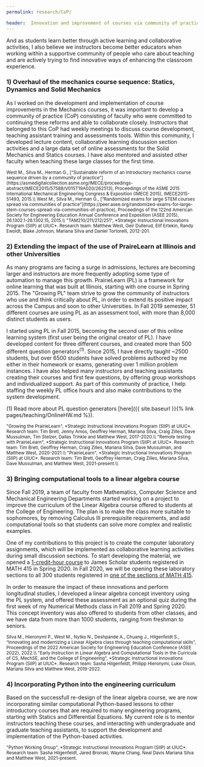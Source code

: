 ```yaml
---
permalink: research/CoP/

header:  Innovation and improvement of courses via community of practices
---
```


And as students learn better through active learning and collaborative activities, I also
believe we instructors become better educators when working within a supportive community of people who care about teaching and are actively trying to find innovative ways of enhancing the classroom experience.

### 1) Overhaul of the mechanics course sequence: Statics, Dynamics and Solid Mechanics

As I worked on the development and implementation of course improvements in the Mechanics courses,
it was important to develop a community of practice (CoP) consisting of faculty who were committed to continuing these reforms and able to collaborate closely. Instructors that belonged to this CoP had weekly meetings to discuss course development, teaching assistant training and assessments tools. Within this community, I developed lecture content, collaborative learning discussion section activities and a large data set of online assessments for the Solid Mechanics and Statics courses. I have also mentored and assisted other faculty when teaching these large classes for the first time.

<small>
West M., Silva M., Herman G., [“Sustainable reform of an introductory mechanics course sequence driven by a community of practice”](https://asmedigitalcollection.asme.org/IMECE/proceedings-abstract/IMECE2015/57588/V015T19A020/262513), Proceedings of the ASME 2015 International Mechanical Engineering Congress & Exposition (IMECE 2015), IMECE2015-51493, 2015.\\
West M., Silva M., Herman G., [“Randomized exams for large STEM courses spread via communities of practice”](https://peer.asee.org/randomized-exams-for-large-stem-courses-spread-via-communities-of-practice), Proceedings of the 122nd American Society for Engineering Education Annual Conference and Exposition (ASEE 2015), 26.1302.1-26.1302.15, 2015.\\
"TAM210/211/212/251", *Strategic Instructional Innovations Program (SIIP) at UIUC*. Research team: Matthew West, Geir Dullerud, Elif Ertekin, Randy Ewoldt, Blake Johnson, Mariana Silva and Daniel Tortorelli, 2012-201.
</small>


### 2) Extending the impact of the use of PraireLearn at Illinois and other Universities

As many programs are facing a surge in admissions, lectures are becoming larger and instructors are more frequently adopting some type of automation to manage this growth. PrairieLearn (PL) is a framework for online learning that was built at Illinois, starting with one course in Spring 2015. The "Growing PL" team strive to grow the community of instructors who use and think critically about PL, in order to extend its positive impact across the Campus and soon to other Universities. In Fall 2019 semester, 51 different courses are using PL as an assessment tool, with more than 8,000 distinct students as users.

I started using PL in Fall 2015, becoming the second user of this online learning system (first user being the original creator of PL). I have developed content for three different courses, and created more than 500 different question generators<sup>(1)</sup>. Since 2015, I have directly taught ~2500 students, but over 6500 students have solved problems authored by me either in their homework or exams, generating over 1 million problem instances. I have also helped many instructors and teaching assistants creating their courses and first few questions, by offering group workshops and individualized support. As part of this community of practice, I help staffing the weekly PL office hours and also make contributions to the system development.

(1) Read more about PL question generators [here]({{ site.baseurl }}{% link pages/teaching/OnlineHW.md %}).

<small>
"Growing the PrairieLearn", *Strategic Instructional Innovations Program (SIIP) at UIUC*. Research team: Tim Bretl, Jenny Amos, Geoffrey Herman, Mariana Silva, Craig Zilles, Dave Mussulman, Tim Stelzer, Dallas Trinkle and Matthew West, 2017-2020.\\
"Remote testing with PrairieLearn", *Strategic Instructional Innovations Program (SIIP) at UIUC*. Research team: Tim Bretl, Geoffrey Herman, Craig Zilles,  Mariana Silva, Dave Mussulman, and Matthew West, 2020-2021.\\
"PrairieLearn", *Strategic Instructional Innovations Program (SIIP) at UIUC*. Research team: Tim Bretl, Geoffrey Herman, Craig Zilles,  Mariana Silva, Dave Mussulman, and Matthew West, 2021-present.\\
</small>

### 3) Bringing computational tools to a linear algebra course

Since Fall 2019, a team of faculty from Mathematics, Computer Science and Mechanical Engineering Departments started working on a project to improve the curriculum of the Linear Algebra course offered to students at the College of Engineering. The plan is to make the class more suitable to sophomores, by removing Calculus III prerequisite requirements, and add computational tools so that students can solve more complex and realistic examples.


One of my contributions to this project is to create the computer laboratory assignments, which will be implemented as collaborative learning activities during small discussion sections. To start developing the material, we opened a <a href="{{ site.baseurl }}/pages/old_syllabus/math299_sp20.html" target="blank">1-credit-hour course</a> to James Scholar students registered in MATH 415 in Spring 2020. In Fall 2020, we will be opening these laboratory sections to all 300 students registered in [one of the sections of MATH 415](https://go.illinois.edu/MATH415PL1).

In order to measure the impact of these innovations and perform longitudinal studies, I developed a linear algebra concept inventory using the PL system, and offered these assessment as an optional quiz during the first week of my Numerical Methods class in Fall 2019 and Spring 2020. This concept inventory was also offered to students from other classes, and we have data from more than 1000 students, ranging from freshman to seniors.

<small>
 Silva M., Hieronymi P., West M., Nytko N., Deshpande A., Chuang J., Hilgenfeldt S., “Innovating and modernizing a Linear Algebra class through teaching computational skills”, Proceedings of the 2022 American Society for Engineering Education Conference (ASEE 2022), 2022.\\
"Early Instruction in Linear Algebra and Computational Tools in the Curricula of CS, MechSE, and the College of Engineering", *Strategic Instructional Innovations Program (SIIP) at UIUC*. Research team: Sasha Hilgenfeldt, Philipp Hieronymi, Luke Olson, Mariana Silva and Matthew West, 2019-2022.
</small>

### 4) Incorporating Python into the engineering curriculum

Based on the successfull re-design of the linear algebra course, we are now incorporating similar computational Python-based lessons to other introductory courses that are required to many engineering programs, starting with Statics and Differential Equations. My current role is to mentor instructors teaching these courses, and interacting with undergraduate and graduate teaching assistants, to support the development and implementation of the Python-based activities.


<small>
"Python Working Group", *Strategic Instructional Innovations Program (SIIP) at UIUC*. Research team: Sasha Hilgenfeldt, Jared Bronski, Wayne Chang, Neal Davis Mariana Silva and Matthew West, 2021-present.
</small>
